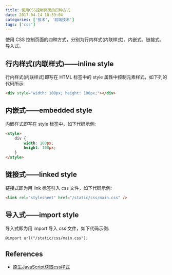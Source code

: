 ```yaml
---
title: 使用CSS控制页面的四种方式
date: 2017-04-14 10:39:04
categories: ['技术', '前端技术']
tags: ['css']
---
```


使用 CSS 控制页面的四种方式，分别为行内样式(内联样式)、内嵌式、链接式、导入式。

## 行内样式(内联样式)——inline style

行内样式(内联样式)即写在 HTML 标签中的 style 属性中控制元素样式，如下列的代码所示:

```html
<div style="width: 100px; height: 100px;"></div>
```

## 内嵌式——embedded style

内嵌样式即写在 style 标签中，如下代码示例:

```html
<style>
    div {
        width: 100px;
        height: 100px;
    }
</style>
```

## 链接式——linked style

链接式即为用 link 标签引入 css 文件，如下代码示例:

```html
<link rel="stylesheet" href="/static/css/main.css" />
```

## 导入式——import style

导入式即为用 import 导入 css 文件，如下代码示例:

```html
@import url("/static/css/main.css");
```

## References

- [原生JavaScript获取css样式](http://www.cnblogs.com/wjx91/p/5645464.html)
